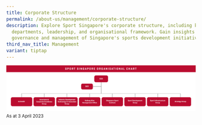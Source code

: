 ```yaml
---
title: Corporate Structure
permalink: /about-us/management/corporate-structure/
description: Explore Sport Singapore's corporate structure, including key
  departments, leadership, and organisational framework. Gain insights into the
  governance and management of Singapore's sports development initiatives.
third_nav_title: Management
variant: tiptap
---
```

![Sport Singapore Organisational Chart](/images/About%20Us/Management/sportsg%20org%20chart%20d1%20260423-02.jpg)
<small>As at 3 April 2023</small>